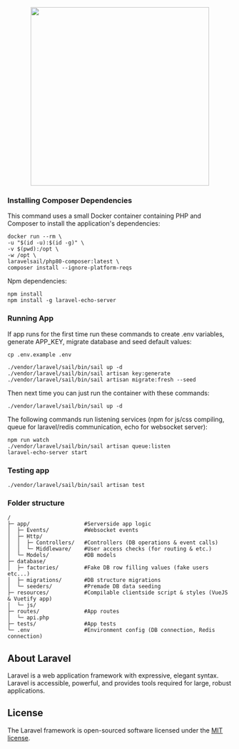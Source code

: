 <p align="center"><a href="https://laravel.com" target="_blank"><img src="https://raw.githubusercontent.com/laravel/art/master/logo-lockup/5%20SVG/2%20CMYK/1%20Full%20Color/laravel-logolockup-cmyk-red.svg" width="400"></a></p>

### Installing Composer Dependencies

This command uses a small Docker container containing PHP and Composer to install the application's dependencies:
```
docker run --rm \
-u "$(id -u):$(id -g)" \
-v $(pwd):/opt \
-w /opt \
laravelsail/php80-composer:latest \
composer install --ignore-platform-reqs
```

Npm dependencies:

```
npm install
npm install -g laravel-echo-server
```

### Running App
If app runs for the first time run these commands to create .env variables, generate APP_KEY, migrate database and seed default values:
```
cp .env.example .env
```

```
./vendor/laravel/sail/bin/sail up -d
./vendor/laravel/sail/bin/sail artisan key:generate
./vendor/laravel/sail/bin/sail artisan migrate:fresh --seed
```

Then next time you can just run the container with these commands:
```
./vendor/laravel/sail/bin/sail up -d
```

The following commands run listening services (npm for js/css compiling, queue for laravel/redis communication, echo for websocket server):
```
npm run watch
./vendor/laravel/sail/bin/sail artisan queue:listen
laravel-echo-server start
```

### Testing app

```
./vendor/laravel/sail/bin/sail artisan test
```

### Folder structure
```
/
├─ app/                 #Serverside app logic
│  ├─ Events/           #Websocket events
│  ├─ Http/
│  │  ├─ Controllers/   #Controllers (DB operations & event calls)
│  │  └─ Middleware/    #User access checks (for routing & etc.)
│  └─ Models/           #DB models
├─ database/        
│  ├─ factories/        #Fake DB row filling values (fake users etc...)
│  ├─ migrations/       #DB structure migrations 
│  └─ seeders/          #Premade DB data seeding
├─ resources/           #Compilable clientside script & styles (VueJS & Vuetify app)
│  └─ js/
├─ routes/              #App routes
│  └─ api.php
├─ tests/               #App tests
└─ .env                 #Environment config (DB connection, Redis connection)
```

## About Laravel

Laravel is a web application framework with expressive, elegant syntax.
Laravel is accessible, powerful, and provides tools required for large, robust applications.

## License

The Laravel framework is open-sourced software licensed under the [MIT license](https://opensource.org/licenses/MIT).

